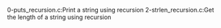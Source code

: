 0-puts_recursion.c:Print a string using recursion
2-strlen_recursion.c:Get the length of a string using recursion
